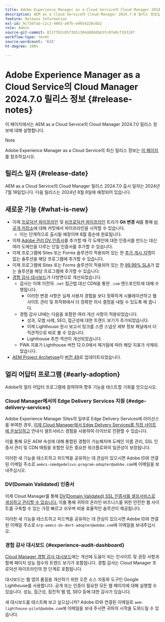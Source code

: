 ```yaml
---
title: Adobe Experience Manager as a Cloud Service의 Cloud Manager 2024.7.0 릴리스 정보
description: AEM as a Cloud Service의 Cloud Manager 2024.7.0 릴리스 정보입니다.
feature: Release Information
exl-id: 9c73d7ab-c2c2-4803-a07b-e9054220c6b2
role: Admin
source-git-commit: 811ff02c0573b51304dd8ddb63fc07e0cf193107
workflow-type: tm+mt
source-wordcount: '633'
ht-degree: 100%

---
```



# Adobe Experience Manager as a Cloud Service의 Cloud Manager 2024.7.0 릴리스 정보 {#release-notes}

이 페이지에서는 AEM as a Cloud Service의 Cloud Manager 2024.7.0 릴리스 정보에 대해 설명합니다.

>[!NOTE]
>
>Adobe Experience Manager as a Cloud Service의 최신 릴리스 정보는 [이 페이지](/help/release-notes/release-notes-cloud/release-notes-current.md)를 참조하십시오.

## 릴리스 일자 {#release-date}

AEM as a Cloud Service의 Cloud Manager 릴리스 2024.7.0 출시 일자는 2024년 7월 18일입니다. 다음 릴리스는 2024년 8월 8일에 예정되어 있습니다.

## 새로운 기능 {#what-is-new}

* 이제 [프로덕션 파이프라인](/help/implementing/cloud-manager/configuring-pipelines/configuring-production-pipelines.md#adding-production-pipeline) 및 [비프로덕션 파이프라인](/help/implementing/cloud-manager/configuring-pipelines/configuring-non-production-pipelines.md#adding-non-production-pipeline) 트리거 **Git 변경 시**&#x200B;를 통해 [비공개 저장소](/help/implementing/cloud-manager/managing-code/private-repositories.md)에 대해 커밋에서 파이프라인을 시작할 수 있습니다.
   * 이는 단계적으로 출시될 예정이며 8월 중순에 완료됩니다.
* 이제 [Adobe 관리 DV 인증서](/help/implementing/cloud-manager/managing-ssl-certifications/domain-validated-certificates.md)를 추가할 때 각 도메인에 대한 인증서를 만드는 대신 여러 도메인을 다루는 단일 인증서를 추가할 수 있습니다.
* 이제 프로그램에 Sites 또는 Forms 솔루션이 적용되어 있는 한 [추가 게시 지역](/help/operations/additional-publish-regions.md)이 없는 솔루션을 해당 프로그램에 추가할 수 있습니다.
* 이제 프로그램에 Sites 또는 Forms 솔루션이 적용되어 있는 한 [99.99% SLA](/help/implementing/cloud-manager/getting-access-to-aem-in-cloud/creating-production-programs.md#sla)가 없는 솔루션을 해당 프로그램에 추가할 수 있습니다.
* [경험 감사 대시보드](/help/implementing/cloud-manager/experience-audit-dashboard.md)가 다방면으로 개선되었습니다.
   * 감사는 이제 이전의 `.net` 접근법 대신 CDN을 통한 `.com` 엔드포인트에 대해 수행됩니다.
      * 이러한 변경 사항은 실제 사용자 경험을 보다 정확하게 시뮬레이션하고 웹 사이트 관리 및 최적화에서 더 정확한 의사 결정을 내릴 수 있도록 해 줍니다.
   * 경험 감사 UI에는 다음을 포함한 여러 개선 사항이 적용되었습니다.
      * 성과, 모범 사례, SEO, 접근성에 대한 트렌드 보기가 추가되었습니다.
      * 이제 Lighthouse 원시 보고서 링크를 스캔 스냅샷 세부 정보 패널에서 더 직관적으로 바로 볼 수 있습니다.
      * Lighthouse 추천 섹션이 개선되었습니다.
   * PWA 지표가 Lighthouse 버전 12.0.0에서 제거됨에 따라 해당 지표가 삭제되었습니다.
* [AEM Project Archetype](https://experienceleague.adobe.com/docs/experience-manager-core-components/using/developing/archetype/overview.html)이 [버전 49](https://github.com/adobe/aem-project-archetype/tree/aem-project-archetype-49)로 업데이트되었습니다.

## 얼리 어답터 프로그램 {#early-adoption}

Adobe의 얼리 어답터 프로그램에 참여하여 향후 기능을 테스트할 기회를 얻으십시오.

### Cloud Manager에서의 Edge Delivery Services 지원 {#edge-delivery-services}

Adobe Experience Manager Sites의 일부로 Edge Delivery Services에 라이선스를 부여한 경우, [이제 Cloud Manager에서 Edge Delivery Services를 직접 사이트에 온보딩하고](/help/implementing/cloud-manager/edge-delivery-services.md) 안내식 셀프서비스 경험을 사용하여 라이브로 전환할 수 있습니다.

이를 통해 모든 AEM 속성에 대해 통합된 경험이 가능해지며 도메인 이름 관리, SSL 인증서 관리 및 CDN 매핑을 포함한 모든 중요한 워크플로와의 일관성이 보장됩니다.

이러한 새 기능을 테스트하고 피드백을 공유하는 데 관심이 있으시면 Adobe ID와 연결된 이메일 주소로 `aemcs-cmedgedelsvs-program-adopter@adobe.com`에 이메일을 보내주십시오.

### DV(Domain Validated) 인증서

이제 Cloud Manager를 통해 [DV(Domain Validated) SSL 인증서를 셀프서비스로 생성하고 관리할 수 있습니다.](/help/implementing/cloud-manager/managing-ssl-certifications/domain-validated-certificates.md) 이를 통해 귀하의 온라인 비즈니스를 위한 안전한 웹 사이트를 구축할 수 있는 가장 빠르고 쉬우며 비용 효율적인 솔루션이 제공됩니다.

이러한 새 기능을 테스트하고 피드백을 공유하는 데 관심이 있으시면 Adobe ID와 연결된 이메일 주소로 `Grp-aemcs-dv-dert-adopter@adobe.com`에 이메일을 보내주십시오.

### 경험 감사 대시보드 {#experience-audit-dashboard}

[Cloud Manager 경험 감사 대시보드](/help/implementing/cloud-manager/experience-audit-dashboard.md)에는 개선에 도움이 되는 인사이트 및 권장 사항과 함께 페이지 성능 점수의 트렌드 보기가 포함됩니다. 경험 감사는 Cloud Manager 프로덕션 파이프라인의 한 단계로 포함됩니다.

대시보드는 웹 앱의 품질을 개선하기 위한 오픈 소스 자동화 도구인 Google Lighthouse를 사용합니다. 공개 또는 인증이 필요한 모든 웹 페이지에 대해 실행할 수 있습니다. 성능, 접근성, 점진적 웹 앱, SEO 등에 대한 감사가 있습니다.

새 대시보드를 테스트해 보고 싶으십니까? Adobe ID와 연결된 이메일로 `aem-lighthouse-pilot@adobe.com`에 이메일을 보내 주시면 귀하의 시작을 도와드릴 수 있습니다.
